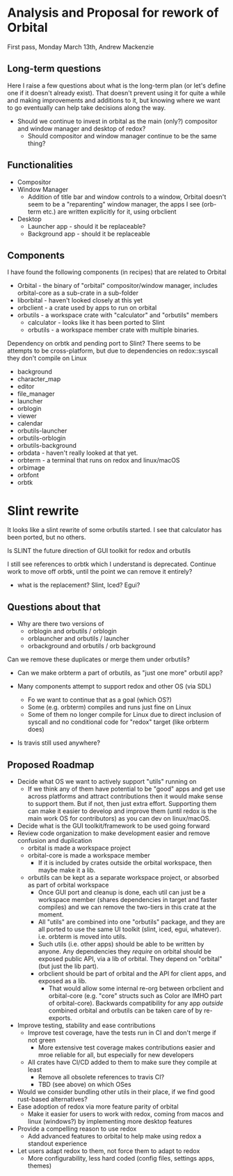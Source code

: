 # Analysis and Proposal for rework of Orbital
First pass, Monday March 13th, Andrew Mackenzie

## Long-term questions
Here I raise a few questions about what is the long-term plan (or let's define one if it doesn't already exist).
That doesn't prevent using it for quite a while and making improvements and additions to it, but knowing
where we want to go eventually can help take decisions along the way.

* Should we continue to invest in orbital as the main (only?) compositor and window manager and desktop of redox?
    * Should compositor and window manager continue to be the same thing?

## Functionalities
* Compositor
* Window Manager
    * Addition of title bar and window controls to a window, Orbital doesn't seem to be a "reparenting" window manager,
      the apps I see (orb-term etc.) are written explicitly for it, using orbclient
* Desktop
    * Launcher app - should it be replaceable?
    * Background app - should it be replaceable

## Components
I have found the following components (in recipes) that are related to Orbital

* Orbital - the binary of "orbital" compositor/window manager, includes orbital-core as a sub-crate in a sub-folder
* liborbital - haven't looked closely at this yet
* orbclient - a crate used by apps to run on orbital
* orbutils - a workspace crate with "calculator" and "orbutils" members
    * calculator - looks like it has been ported to Slint
    * orbutils - a workspace member crate with multiple binaries.

Dependency on orbtk and pending port to Slint?
There seems to be attempts to be cross-platform, but due to dependencies on redox::syscall they don't compile on Linux
* background
* character_map
* editor
* file_manager
* launcher
* orblogin
* viewer
* calendar
* orbutils-launcher
* orbutils-orblogin
* orbutils-background
* orbdata - haven't really looked at that yet.
* orbterm - a terminal that runs on redox and linux/macOS
* orbimage
* orbfont
* orbtk

# Slint rewrite
It looks like a slint rewrite of some orbutils started. I see that calculator has been ported, but no others.

Is SLINT the future direction of GUI toolkit for redox and orbutils

I still see references to orbtk which I understand is deprecated.
Continue work to move off orbtk, until the point we can remove it entirely?
* what is the replacement? Slint, Iced? Egui?

## Questions about that
* Why are there two versions of
    * orblogin and orbutils / orblogin
    * orblauncher and orbutils / launcher
    * orbackground and orbutils / orb background

Can we remove these duplicates or merge them under orbutils?
* Can we make orbterm a part of orbutils, as "just one more" orbutil app?
* Many components attempt to support redox and other OS (via SDL)
    * Fo we want to continue that as a goal (which OS?)
    * Some (e.g. orbterm) compiles and runs just fine on Linux
    * Some of them no longer compile for Linux due to direct inclusion of syscall and no conditional code for "redox"
      target (like orbterm does)

* Is travis still used anywhere?

## Proposed Roadmap
* Decide what OS we want to actively support "utils" running on
    * If we think any of them have potential to be "good" apps and get use across platforms and attract contributions
      then it would make sense to support them. But if not, then just extra effort. Supporting them can make it easier to
      develop and improve them (until redox is the main work OS for contributors) as you can dev on linux/macOS.
* Decide what is the GUI toolkit/framework to be used going forward
* Review code organization to make development easier and remove confusion and duplication
  * orbital is made a workspace project
  * orbital-core is made a workspace member
      * If it is included by crates outside the orbital workspace, then maybe make it a lib.
  * orbutils can be kept as a separate workspace project, or absorbed as part of orbital workspace
      * Once GUI port and cleanup is done, each util can just be a workspace member (shares dependencies in target and
        faster compiles) and we can remove the two-tiers in this crate at the moment.
      * All "utils" are combined into one "orbutils" package, and they are all ported to use the same UI toolkit
        (slint, iced, egui, whatever). i.e. orbterm is moved into utils.
      * Such utils (i.e. other apps) should be able to be written by anyone. Any dependencies they _require_ on orbital should be exposed
        public API, via a lib of orbital. They depend on "orbital" (but just the lib part).
      * orbclient should be part of orbital and the API for client apps, and exposed as a lib.
          * That would allow some internal re-org between orbclient and orbital-core (e.g. "core" structs such as Color
            are IMHO part of orbital-core). Backwards compatibility for any app _outside_ combined orbital and orbutils
            can be taken care of by re-exports.
* Improve testing, stability and ease contributions
  * Improve test coverage, have the tests run in CI and don't merge if not green
    * More extensive test coverage makes contributions easier and mroe reliable for all, but especially for new developers
  * All crates have CI/CD added to them to make sure they compile at least
      * Remove all obsolete references to travis CI?
      * TBD (see above) on which OSes
* Would we consider bundling other utils in their place, if we find good rust-based alternatives?
* Ease adoption of redox via more feature parity of orbital
  * Make it easier for users to work with redox, coming from macos and linux (windows?) by implementing more desktop
features
* Provide a compelling reason to use redox
  * Add advanced features to orbital to help make using redox a standout experience
* Let users adapt redox to them, not force them to adapt to redox
  * More configurability, less hard coded (config files, settings apps, themes)